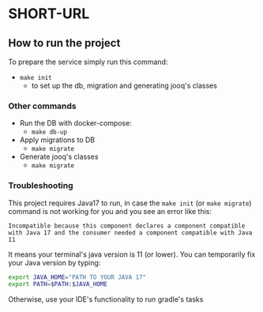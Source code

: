 # SHORT-URL

## How to run the project


To prepare the service simply run this command:
* `make init`
  * to set up the db, migration and generating jooq's classes


### Other commands

* Run the DB with docker-compose:
  * `make db-up`
* Apply migrations to DB
  * `make migrate`
* Generate jooq's classes
  * `make migrate`


### Troubleshooting

This project requires Java17 to run, in case the `make init` (or `make migrate`) command is not working for you and you see an error like this:

    Incompatible because this component declares a component compatible with Java 17 and the consumer needed a component compatible with Java 11

It means your terminal's java version is 11 (or lower). You can temporarily fix your Java version by typing:

```bash
export JAVA_HOME="PATH TO YOUR JAVA 17"
export PATH=$PATH:$JAVA_HOME
```

Otherwise, use your IDE's functionality to run gradle's tasks